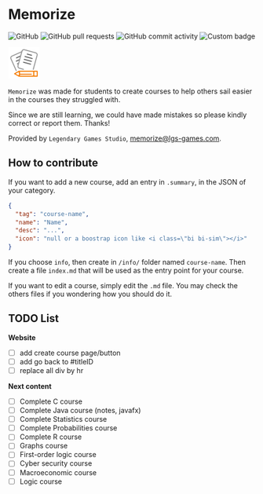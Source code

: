 # Memorize

![GitHub](https://img.shields.io/github/license/lgs-games/memorize)
![GitHub pull requests](https://img.shields.io/github/issues-pr-closed/lgs-games/memorize?color=%23a0)
![GitHub commit activity](https://img.shields.io/github/commit-activity/m/lgs-games/memorize)
![Custom badge](https://img.shields.io/endpoint?label=views&logoColor=success&url=https%3A%2F%2Fmemorize.lgs-games.com%2Fen%2Fcounter)

![icon](.github/icon64.png)

``Memorize`` was made for students to create courses to help 
others sail easier in the courses they struggled with.

Since we are still learning, we could have made mistakes 
so please kindly correct or report them. Thanks!

Provided by `Legendary Games Studio`,
[memorize@lgs-games.com](mailto:memorize@lgs-games.com).

## How to contribute

If you want to add a new course, add an entry in
``.summary``, in the JSON of your category.

```json
{
  "tag": "course-name",
  "name": "Name",
  "desc": "...",
  "icon": "null or a boostrap icon like <i class=\"bi bi-sim\"></i>"
}
```

If you choose ``info``, then create in
``/info/`` folder named `course-name`. Then create
a file ``index.md`` that will be used as the entry
point for your course.

If you want to edit a course, simply edit the ``.md``
file. You may check the others files if you wondering
how you should do it.

## TODO List

**Website**

* [ ] add create course page/button
* [ ] add go back to #titleID
* [ ] replace all div by hr

**Next content**

* [ ] Complete C course
* [ ] Complete Java course (notes, javafx)
* [ ] Complete Statistics course
* [ ] Complete Probabilities course
* [ ] Complete R course
* [ ] Graphs course
* [ ] First-order logic course
* [ ] Cyber security course
* [ ] Macroeconomic course
* [ ] Logic course